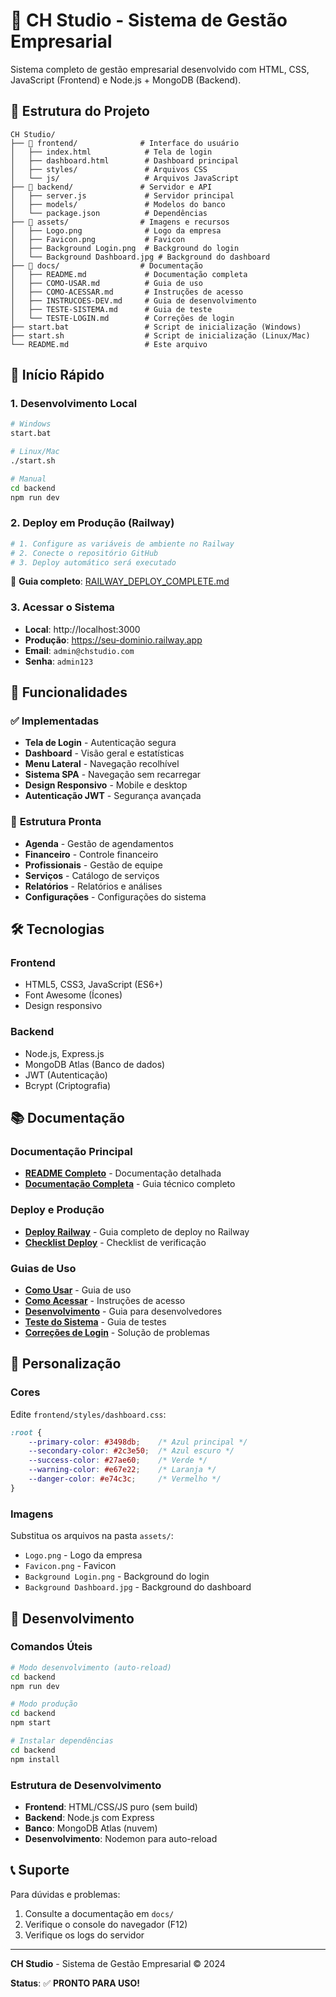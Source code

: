 # 🏢 CH Studio - Sistema de Gestão Empresarial

Sistema completo de gestão empresarial desenvolvido com HTML, CSS, JavaScript (Frontend) e Node.js + MongoDB (Backend).

## 📁 Estrutura do Projeto

```
CH Studio/
├── 📁 frontend/              # Interface do usuário
│   ├── index.html            # Tela de login
│   ├── dashboard.html        # Dashboard principal
│   ├── styles/               # Arquivos CSS
│   └── js/                   # Arquivos JavaScript
├── 📁 backend/               # Servidor e API
│   ├── server.js             # Servidor principal
│   ├── models/               # Modelos do banco
│   └── package.json          # Dependências
├── 📁 assets/                # Imagens e recursos
│   ├── Logo.png              # Logo da empresa
│   ├── Favicon.png           # Favicon
│   ├── Background Login.png  # Background do login
│   └── Background Dashboard.jpg # Background do dashboard
├── 📁 docs/                  # Documentação
│   ├── README.md             # Documentação completa
│   ├── COMO-USAR.md          # Guia de uso
│   ├── COMO-ACESSAR.md       # Instruções de acesso
│   ├── INSTRUCOES-DEV.md     # Guia de desenvolvimento
│   ├── TESTE-SISTEMA.md      # Guia de teste
│   └── TESTE-LOGIN.md        # Correções de login
├── start.bat                 # Script de inicialização (Windows)
├── start.sh                  # Script de inicialização (Linux/Mac)
└── README.md                 # Este arquivo
```

## 🚀 Início Rápido

### 1. **Desenvolvimento Local**
```bash
# Windows
start.bat

# Linux/Mac
./start.sh

# Manual
cd backend
npm run dev
```

### 2. **Deploy em Produção (Railway)**
```bash
# 1. Configure as variáveis de ambiente no Railway
# 2. Conecte o repositório GitHub
# 3. Deploy automático será executado
```
📖 **Guia completo**: [RAILWAY_DEPLOY_COMPLETE.md](RAILWAY_DEPLOY_COMPLETE.md)

### 3. **Acessar o Sistema**
- **Local**: http://localhost:3000
- **Produção**: https://seu-dominio.railway.app
- **Email**: `admin@chstudio.com`
- **Senha**: `admin123`

## 🎯 Funcionalidades

### ✅ **Implementadas**
- **Tela de Login** - Autenticação segura
- **Dashboard** - Visão geral e estatísticas
- **Menu Lateral** - Navegação recolhível
- **Sistema SPA** - Navegação sem recarregar
- **Design Responsivo** - Mobile e desktop
- **Autenticação JWT** - Segurança avançada

### 🚧 **Estrutura Pronta**
- **Agenda** - Gestão de agendamentos
- **Financeiro** - Controle financeiro
- **Profissionais** - Gestão de equipe
- **Serviços** - Catálogo de serviços
- **Relatórios** - Relatórios e análises
- **Configurações** - Configurações do sistema

## 🛠️ Tecnologias

### **Frontend**
- HTML5, CSS3, JavaScript (ES6+)
- Font Awesome (Ícones)
- Design responsivo

### **Backend**
- Node.js, Express.js
- MongoDB Atlas (Banco de dados)
- JWT (Autenticação)
- Bcrypt (Criptografia)

## 📚 Documentação

### **Documentação Principal**
- **[README Completo](docs/README.md)** - Documentação detalhada
- **[Documentação Completa](docs/DOCUMENTACAO-COMPLETA.md)** - Guia técnico completo

### **Deploy e Produção**
- **[Deploy Railway](RAILWAY_DEPLOY_COMPLETE.md)** - Guia completo de deploy no Railway
- **[Checklist Deploy](DEPLOY_CHECKLIST.md)** - Checklist de verificação

### **Guias de Uso**
- **[Como Usar](docs/COMO-USAR.md)** - Guia de uso
- **[Como Acessar](docs/COMO-ACESSAR.md)** - Instruções de acesso
- **[Desenvolvimento](docs/INSTRUCOES-DEV.md)** - Guia para desenvolvedores
- **[Teste do Sistema](docs/TESTE-SISTEMA.md)** - Guia de testes
- **[Correções de Login](docs/TESTE-LOGIN.md)** - Solução de problemas

## 🎨 Personalização

### **Cores**
Edite `frontend/styles/dashboard.css`:
```css
:root {
    --primary-color: #3498db;    /* Azul principal */
    --secondary-color: #2c3e50;  /* Azul escuro */
    --success-color: #27ae60;    /* Verde */
    --warning-color: #e67e22;    /* Laranja */
    --danger-color: #e74c3c;     /* Vermelho */
}
```

### **Imagens**
Substitua os arquivos na pasta `assets/`:
- `Logo.png` - Logo da empresa
- `Favicon.png` - Favicon
- `Background Login.png` - Background do login
- `Background Dashboard.jpg` - Background do dashboard

## 🔧 Desenvolvimento

### **Comandos Úteis**
```bash
# Modo desenvolvimento (auto-reload)
cd backend
npm run dev

# Modo produção
cd backend
npm start

# Instalar dependências
cd backend
npm install
```

### **Estrutura de Desenvolvimento**
- **Frontend**: HTML/CSS/JS puro (sem build)
- **Backend**: Node.js com Express
- **Banco**: MongoDB Atlas (nuvem)
- **Desenvolvimento**: Nodemon para auto-reload

## 📞 Suporte

Para dúvidas e problemas:
1. Consulte a documentação em `docs/`
2. Verifique o console do navegador (F12)
3. Verifique os logs do servidor

---

**CH Studio** - Sistema de Gestão Empresarial © 2024

**Status**: ✅ **PRONTO PARA USO!**
